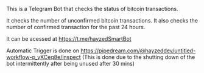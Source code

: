 This is a Telegram Bot that checks the status of bitcoin transactions.

It checks the number of unconfirmed bitcoin transactions.
It also checks the number of confirmed transaction for the past 24 hours.

It can be acessed at https://t.me/hayzedSmartBot

Automatic Trigger is done on https://pipedream.com/@hayzeddev/untitled-workflow-p_yKCeq8e/inspect (This is done due to the shutting down of the bot intermittently after being unused after 30 mins)
